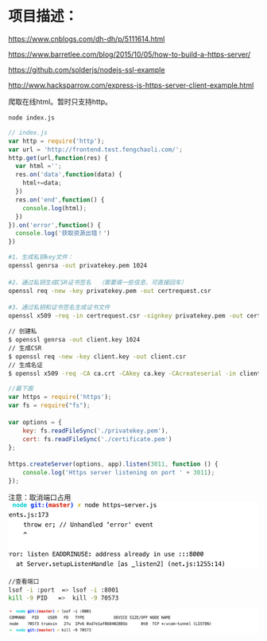 # 项目描述：
https://www.cnblogs.com/dh-dh/p/5111614.html

https://www.barretlee.com/blog/2015/10/05/how-to-build-a-https-server/

https://github.com/solderjs/nodejs-ssl-example

http://www.hacksparrow.com/express-js-https-server-client-example.html

爬取在线html。暂时只支持http。

```node
node index.js 
```

```js
// index.js
var http = require('http');
var url = 'http://frontend.test.fengchaoli.com/';
http.get(url,function(res) {
  var html ='';
  res.on('data',function(data) {
    html+=data;
  })
  res.on('end',function() {
    console.log(html);
  })
}).on('error',function() {
  console.log('获取资源出错！')
})
```

```bash
#1、生成私钥key文件：
openssl genrsa -out privatekey.pem 1024

#2、通过私钥生成CSR证书签名  （需要填一些信息、可直接回车）
openssl req -new -key privatekey.pem -out certrequest.csr

#3、通过私钥和证书签名生成证书文件 
openssl x509 -req -in certrequest.csr -signkey privatekey.pem -out certificate.pem

```

```bash
// 创建私 
$ openssl genrsa -out client.key 1024 
// 生成CSR 
$ openssl req -new -key client.key -out client.csr 
// 生成名证
$ openssl x509 -req -CA ca.crt -CAkey ca.key -CAcreateserial -in client.csr -out client.crt 
```

```js
//最下面
var https = require('https');
var fs = require("fs");

var options = {
    key: fs.readFileSync('./privatekey.pem'),
    cert: fs.readFileSync('./certificate.pem')
};

https.createServer(options, app).listen(3011, function () {
    console.log('Https server listening on port ' + 3011);
});
```

注意：取消端口占用
![](.node_images/7d0a6b2b.png)
```bash
//查看端口
lsof -i :port  => lsof -i :8001
kill -9 PID   =>  kill -9 70573
```
![](.node_images/c8649f66.png)
